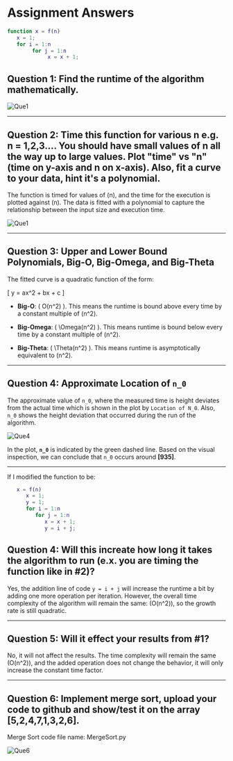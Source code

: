 # Assignment Answers

```matlab
function x = f(n)
   x = 1;
   for i = 1:n
        for j = 1:n
             x = x + 1;
```

## Question 1: Find the runtime of the algorithm mathematically.

![Que1](https://github.com/user-attachments/assets/b258207e-103c-4178-baa8-ae089c88e817)


---

## Question 2: Time this function for various n e.g. n = 1,2,3.... You should have small values of n all the way up to large values. Plot "time" vs "n" (time on y-axis and n on x-axis). Also, fit a curve to your data, hint it's a polynomial. 

The function is timed for values of \(n\), and the time for the execution is plotted against \(n\).
The data is fitted with a polynomial to capture the relationship between the input size and execution time.

![Que1](https://github.com/user-attachments/assets/538059bd-2531-47cd-9f26-9d5e331e591c)

---

## Question 3: Upper and Lower Bound Polynomials, Big-O, Big-Omega, and Big-Theta

The fitted curve is a quadratic function of the form:

\[
y = ax^2 + bx + c
\]

- **Big-O**: \( O(n^2) \). This means the runtime is bound above every time by a constant multiple of \(n^2\).

- **Big-Omega**: \( \Omega(n^2) \). This means runtime is bound below every time by a constant multiple of \(n^2\).

- **Big-Theta**: \( \Theta(n^2) \). This means runtime is asymptotically equivalent to \(n^2\).

---

## Question 4: Approximate Location of `n_0`

The approximate value of `n_0`, where the measured time is height deviates from the actual time which is shown in the plot by `Location of N_0`. Also, `n_0` shows the height deviation that occurred during the run of the algorithm.

![Que4](https://github.com/user-attachments/assets/9df34d44-1ac2-473e-8047-dc9dfe67414c)


In the plot, **`n_0`** is indicated by the green dashed line. Based on the visual inspection, we can conclude that `n_0` occurs around **[935]**.

---

If I modified the function to be:

```matlab
   x = f(n)
      x = 1;
      y = 1;
      for i = 1:n
         for j = 1:n
            x = x + 1;
            y = i + j;
```

## Question 4: Will this increate how long it takes the algorithm to run (e.x. you are timing the function like in #2)? 

Yes, the addition line of code `y = i + j` will increase the runtime a bit by adding one more operation per iteration. However, the overall time complexity of the algorithm will remain the same: \(O(n^2)\), so the growth rate is still quadratic.

---

## Question 5: Will it effect your results from #1?

No, it will not affect the results. The time complexity will remain the same \(O(n^2)\), and the added operation does not change the behavior, it will only increase the constant time factor.

---

## Question 6: Implement merge sort, upload your code to github and show/test it on the array [5,2,4,7,1,3,2,6].

Merge Sort code file name: MergeSort.py

![Que6](https://github.com/user-attachments/assets/acf7707d-7ead-4208-8b1c-f1d1c2b2810f)

